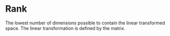 # Rank

The lowest number of dimensions possible to contain the linear transformed space.
The linear transformation is defined by the matrix.
